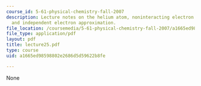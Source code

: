 ```yaml
---
course_id: 5-61-physical-chemistry-fall-2007
description: Lecture notes on the helium atom, noninteracting electron approximation,
  and independent electron approximation.
file_location: /coursemedia/5-61-physical-chemistry-fall-2007/a1665ed98598802e2686d5d59622b8fe_lecture25.pdf
file_type: application/pdf
layout: pdf
title: lecture25.pdf
type: course
uid: a1665ed98598802e2686d5d59622b8fe

---
```

None